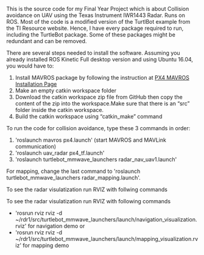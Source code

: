 This is the source code for my Final Year Project which is about Collision avoidance on UAV using the Texas Instrument IWR1443 Radar.
Runs on ROS. Most of the code is a modified version of the TurtlBot example from the TI Resource website.
Hence, I have every package required to run, including the TurtleBot package. 
Some of these packages might be redundant and can be removed. 

There are several steps needed to install the software.
Assuming you already installed ROS Kinetic Full desktop version and using Ubuntu 16.04, you would have to:
  1. Install MAVROS package by following the instruction at [PX4 MAVROS Installation Page](https://dev.px4.io/en/ros/mavros_installation.html)
  2. Make an empty catkin workspace folder
  3. Download the catkin workspace zip file from GitHub then copy the content of the zip into the workspace.Make sure that there is an “src” folder inside the catkin workspace.
  4. Build the catkin workspace using “catkin_make” command
  
To run the code for collision avoidance, type these 3 commands in order:
  1. 'roslaunch mavros px4.launch' (start MAVROS and MAVLink communication)
  2. 'roslaunch uav_radar px4_tf.launch'
  3. 'roslaunch turtlebot_mmwave_launchers radar_nav_uav1.launch'
  
For mapping, change the last command to 'roslaunch turtlebot_mmwave_launchers radar_mapping.launch'.
  
To see the radar visulatization run RVIZ with follwing commands
  
To see the radar visulatization run RVIZ with following commands
- 'rosrun rviz rviz -d ~/rdr1/src/turtlebot_mmwave_launchers/launch/navigation_visualization.rviz' for navigation demo or
- 'rosrun rviz rviz -d ~/rdr1/src/turtlebot_mmwave_launchers/launch/mapping_visualization.rviz' for mapping demo

